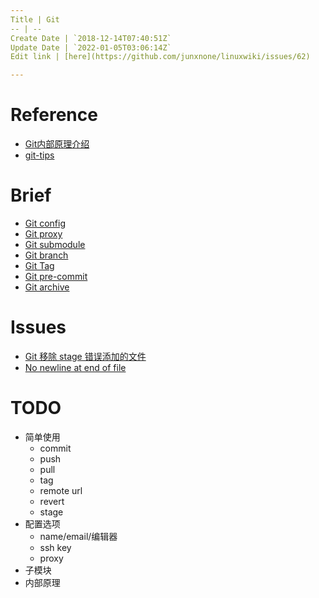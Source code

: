 ```yaml
---
Title | Git
-- | --
Create Date | `2018-12-14T07:40:51Z`
Update Date | `2022-01-05T03:06:14Z`
Edit link | [here](https://github.com/junxnone/linuxwiki/issues/62)

---
```

# Reference
- [Git内部原理介绍](https://cloud.tencent.com/developer/article/1369947)
- [git-tips](https://github.com/jaywcjlove/git-tips)

# Brief

- [Git config](/Git_config)
- [Git proxy](/Git_proxy_config)
- [Git submodule](/Git_submodule)
- [Git branch](/Git_branch)
- [Git Tag](/Git_tag)
- [Git pre-commit](/Git_precommit)
- [Git archive](/Git_archive)


# Issues
- [Git 移除 stage 错误添加的文件](/Git_remove_file_from_stage)
- [No newline at end of file](/git_diff_no_newline_at_end_of_file)

# TODO

- 简单使用
  - commit
  - push
  - pull
  - tag
  - remote url
  - revert
  - stage
- 配置选项
  - name/email/编辑器
  - ssh key
  - proxy
- 子模块
- 内部原理


